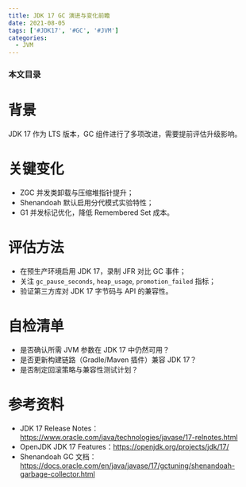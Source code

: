 ```yaml
---
title: JDK 17 GC 演进与变化前瞻
date: 2021-08-05
tags: ['#JDK17', '#GC', '#JVM']
categories:
  - JVM
---
```


### 本文目录
<!-- toc -->

# 背景
JDK 17 作为 LTS 版本，GC 组件进行了多项改进，需要提前评估升级影响。

# 关键变化
- ZGC 并发类卸载与压缩堆指针提升；
- Shenandoah 默认启用分代模式实验特性；
- G1 并发标记优化，降低 Remembered Set 成本。

# 评估方法
- 在预生产环境启用 JDK 17，录制 JFR 对比 GC 事件；
- 关注 `gc_pause_seconds`, `heap_usage`, `promotion_failed` 指标；
- 验证第三方库对 JDK 17 字节码与 API 的兼容性。

# 自检清单
- 是否确认所需 JVM 参数在 JDK 17 中仍然可用？
- 是否更新构建链路（Gradle/Maven 插件）兼容 JDK 17？
- 是否制定回滚策略与兼容性测试计划？

# 参考资料
- JDK 17 Release Notes：https://www.oracle.com/java/technologies/javase/17-relnotes.html
- OpenJDK JDK 17 Features：https://openjdk.org/projects/jdk/17/
- Shenandoah GC 文档：https://docs.oracle.com/en/java/javase/17/gctuning/shenandoah-garbage-collector.html
